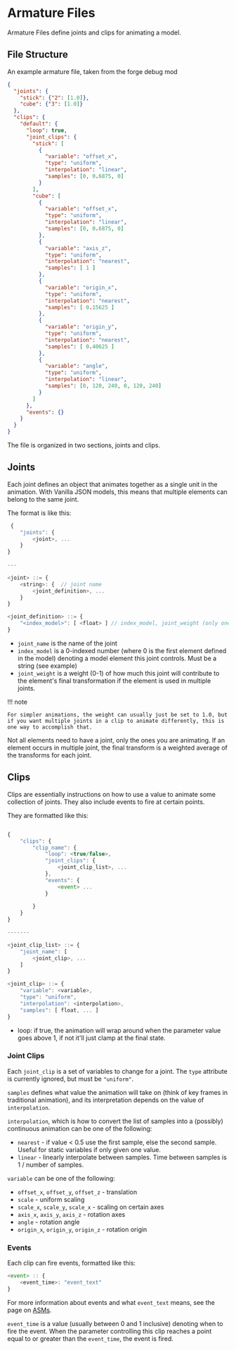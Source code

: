 Armature Files
==============

Armature Files define joints and clips for animating a model.

File Structure
----------------

An example armature file, taken from the forge debug mod
```json
{
  "joints": {
    "stick": {"2": [1.0]},
    "cube": {"3": [1.0]}
  },
  "clips": {
    "default": {
      "loop": true,
      "joint_clips": {
        "stick": [
          {
            "variable": "offset_x",
            "type": "uniform",
            "interpolation": "linear",
            "samples": [0, 0.6875, 0]
          }
        ],
        "cube": [
          {
            "variable": "offset_x",
            "type": "uniform",
            "interpolation": "linear",
            "samples": [0, 0.6875, 0]
          },
          {
            "variable": "axis_z",
            "type": "uniform",
            "interpolation": "nearest",
            "samples": [ 1 ]
          },
          {
            "variable": "origin_x",
            "type": "uniform",
            "interpolation": "nearest",
            "samples": [ 0.15625 ]
          },
          {
            "variable": "origin_y",
            "type": "uniform",
            "interpolation": "nearest",
            "samples": [ 0.40625 ]
          },
          {
            "variable": "angle",
            "type": "uniform",
            "interpolation": "linear",
            "samples": [0, 120, 240, 0, 120, 240]
          }
        ]
      },
      "events": {}
    }
  }
}

```

The file is organized in two sections, joints and clips.

Joints
--------
Each joint defines an object that animates together as a single unit in the animation. With Vanilla JSON models, this means that multiple elements can belong to the same joint.

The format is like this:
```javascript
 {
    "joints": {
        <joint>, ...
    }
}
    
---

<joint> ::= {
    <string>: {  // joint name
        <joint_definition>, ...
    }
}

<joint_definition> ::= {
    "<index_model>": [ <float> ] // index_model, joint_weight (only one value expected in array)
}

```

- `joint_name` is the name of the joint
- `index_model` is a 0-indexed number (where 0 is the first element defined in the model) denoting a model element this joint controls. Must be a string (see example)
- `joint_weight` is a weight (0-1) of how much this joint will contribute to the element's final transformation if the element is used in multiple joints.

!!! note

	For simpler animations, the weight can usually just be set to 1.0, but if you want multiple joints in a clip to animate differently, this is one way to accomplish that.

Not all elements need to have a joint, only the ones you are animating.
If an element occurs in multiple joint, the final transform is a weighted average of the transforms for each joint.

Clips
-------

Clips are essentially instructions on how to use a value to animate some collection of joints.
They also include events to fire at certain points.

They are formatted like this:
```javascript

{
    "clips": {
        "clip_name": {
            "loop": <true/false>,
            "joint_clips": {
                <joint_clip_list>, ...
            },
            "events": {
                <event> ...
            }
            
        }
    }
}

-------

<joint_clip_list> ::= {
    "joint_name": [
        <joint_clip>, ...
    ]
}

<joint_clip> ::= {
    "variable": <variable>,
    "type": "uniform",
    "interpolation": <interpolation>,
    "samples": [ float, ... ]
}


```

- loop: if true, the animation will wrap around when the parameter value goes above 1, if not it'll just clamp at the final state.

### Joint Clips
Each `joint_clip` is a set of variables to change for a joint. The `type` attribute is currently ignored, but must be `"uniform"`.

`samples` defines what value the animation will take on (think of key frames in traditional animation), and its interpretation depends on the value of `interpolation`.

`interpolation`, which is how to convert the list of samples into a (possibly) continuous animation can be one of the following:

 - `nearest` - if value < 0.5 use the first sample, else the second sample. Useful for static variables if only given one value.
 - `linear` - linearly interpolate between samples. Time between samples is 1 / number of samples.

`variable` can be one of the following:

- `offset_x`, `offset_y`, `offset_z` - translation
- `scale` - uniform scaling
- `scale_x`, `scale_y`, `scale_x` - scaling on certain axes
- `axis_x`, `axis_y`, `axis_z` - rotation axes
- `angle` - rotation angle
- `origin_x`, `origin_y`, `origin_z` - rotation origin

### Events

Each clip can fire events, formatted like this:
```javascript
<event> :: {
    <event_time>: "event_text"
}
```
For more information about events and what `event_text` means, see the page on [ASMs][asm].

`event_time` is a value (usually between 0 and 1 inclusive) denoting when to fire the event. When the parameter controlling this clip reaches a point equal to or greater than the `event_time`, the event is fired.

[asm]: asm.md
